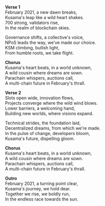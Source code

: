 **Verse 1**  
February 2021, a new dawn breaks,  
Kusama's leap like a wild heart shakes.  
700 strong, validators rise,  
In the realm of blockchain skies.  

Governance shifts, a collective's voice,  
NPoS leads the way, we've made our choice.  
KSM climbing, bullish light,  
From humble roots, we take flight.

**Chorus**  
Kusama's heart beats, in a world unknown,  
A wild cousin where dreams are sown.  
Parachain whispers, auctions call,  
A multi-chain future in February's thrall.

**Verse 2**  
Slots open wide, innovation flows,  
Projects converge where the wild wind blows.  
Lower barriers, a welcoming hand,  
Building new worlds, where visions expand.

Technical strides, the foundation laid,  
Decentralized dreams, from which we're made.  
In the pulse of change, developers bloom,  
Kusama's future, dispelling gloom.

**Chorus**  
Kusama's heart beats, in a world unknown,  
A wild cousin where dreams are sown.  
Parachain whispers, auctions call,  
A multi-chain future in February's thrall.  

**Outro**  
February 2021, a turning point clear,  
Kusama's journey, we hold dear.  
Together we rise, we boldly run,  
In the endless race towards the sun.  